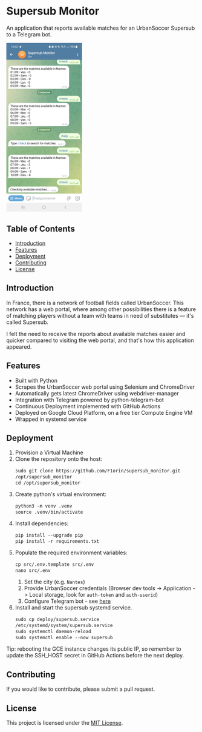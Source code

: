 # Supersub Monitor

An application that reports available matches for an UrbanSoccer Supersub to a Telegram bot.

<img src="https://github.com/F1orin/supersub_monitor/blob/main/Screenshot.jpg" width="200" alt="Telegram bot message showing Supersub matches availability">

## Table of Contents

- [Introduction](#introduction)
- [Features](#features)
- [Deployment](#deployment)
- [Contributing](#contributing)
- [License](#license)

## Introduction

In France, there is a network of football fields called UrbanSoccer. This network has a web portal, where among other possibilities there is a feature of matching players without a team with teams in need of substitutes — it's called Supersub.

I felt the need to receive the reports about available matches easier and quicker compared to visiting the web portal, and that's how this application appeared.

## Features

* Built with Python
* Scrapes the UrbanSoccer web portal using Selenium and ChromeDriver
* Automatically gets latest ChromeDriver using webdriver-manager
* Integration with Telegram powered by python-telegram-bot
* Continuous Deployment implemented with GitHub Actions
* Deployed on Google Cloud Platform, on a free tier Compute Engine VM
* Wrapped in systemd service

## Deployment

1. Provision a Virtual Machine
2. Clone the repository onto the host:
    ```
    sudo git clone https://github.com/F1orin/supersub_monitor.git /opt/supersub_monitor
    cd /opt/supersub_monitor
    ```
3. Create python's virtual environment:
    ```
    python3 -m venv .venv
    source .venv/bin/activate
    ```
4. Install dependencies:
    ```
    pip install --upgrade pip
    pip install -r requirements.txt
    ```
5. Populate the required environment variables:
    ```
    cp src/.env.template src/.env
    nano src/.env
    ```
    1. Set the city (e.g. `Nantes`)
    2. Provide UrbanSoccer credentials (Browser dev tools -> Application -> Local storage, look for `auth-token` and `auth-userid`)
    3. Configure Telegram bot - see [here](https://telegram.me/BotFather)
6. Install and start the supersub systemd service.
    ```
    sudo cp deploy/supersub.service /etc/systemd/system/supersub.service
    sudo systemctl daemon-reload
    sudo systemctl enable --now supersub
    ```

Tip: rebooting the GCE instance changes its public IP, so remember to update the SSH_HOST secret in GitHub Actions before the next deploy.

## Contributing

If you would like to contribute, please submit a pull request.

## License

This project is licensed under the [MIT License](LICENSE).
